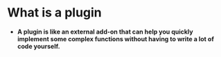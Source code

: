 # What is a plugin

- **A plugin is like an external add-on that can help you quickly implement some complex functions without having to write a lot of code yourself.**
